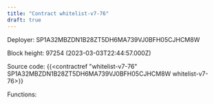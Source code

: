 ```yaml
---
title: "Contract whitelist-v7-76"
draft: true
---
```

Deployer: SP1A32MBZDN1B28ZT5DH6MA739VJ0BFH05CJHCM8W


 



Block height: 97254 (2023-03-03T22:44:57.000Z)

Source code: {{<contractref "whitelist-v7-76" SP1A32MBZDN1B28ZT5DH6MA739VJ0BFH05CJHCM8W whitelist-v7-76>}}

Functions:


